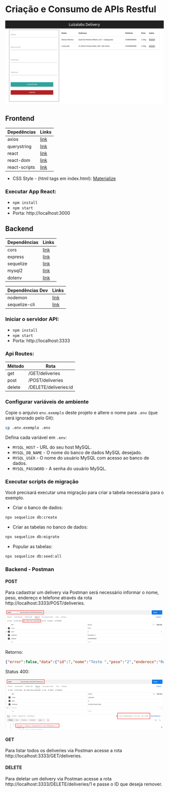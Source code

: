 # Criação e Consumo de APIs Restful

![alt text](screenshot-frontend.png)

## Frontend
| Depedências  | Links |
| ------ | ----- |
| axios | [link](https://github.com/axios/axios#readme) |
| querystring | [link](https://github.com/sindresorhus/query-string#readme) |
| react | [link](https://reactjs.org/) |
| react-dom | [link](https://reactjs.org/docs/react-dom.html) |
| react-scripts | [link](https://github.com/facebook/create-react-app#readme) |

- CSS Style - (html tags em index.html): [Materialize](https://materializecss.com/)

### Executar App React:

- `npm install` <br>
- `npm start`<br>
- Porta: http://localhost:3000

## Backend

| Dependências | Links |
| ------ | ----- |
| cors | [link](https://github.com/expressjs/cors#readme) |
| express | [link](https://expressjs.com/) |
| sequelize | [link](https://sequelize.org/) |
| mysql2 | [link](https://yarnpkg.com/package/mysql2) |
| dotenv | [link](https://www.npmjs.com/package/dotenv) |  

| Dependências Dev | Links |
| ------ | ----- |
| nodemon | [link](https://nodemon.io/) |
| sequelize-cli | [link](https://github.com/sequelize/cli#readme) |

### Iniciar o servidor API: 

- `npm install`<br>
- `npm start`<br>
- Porta: http://localhost:3333

### Api Routes:

| Método | Rota |
| ------ | ------ |
| get | /GET/deliveries |
| post | /POST/deliveries |
| delete | /DELETE/deliveries:id |

### Configurar variáveis de ambiente

Copie o arquivo `env.exemplo` deste projeto e altere o nome para `.env` (que será ignorado pelo Git):

```bash
cp .env.exemplo .env
```
Defina cada variável em `.env`:

- `MYSQL_HOST` - URL do seu host MySQL.
- `MYSQL_DB_NAME` - O nome do banco de dados MySQL desejado.
- `MYSQL_USER` - O nome do usuário MySQL com acesso ao banco de dados.
- `MYSQL_PASSWORD` - A senha do usuário MySQL.

### Executar scripts de migração

Você precisará executar uma migração para criar a tabela necessária para o exemplo.

- Criar o banco de dados:
```bash
npx sequelize db:create
```
- Criar as tabelas no banco de dados:
```bash
npx sequelize db:migrate 
```
- Popular as tabelas:
```bash
npx sequelize db:seed:all
```

### Backend - Postman

#### POST
Para cadastrar um delivery via Postman será necessário informar o nome, peso, endereço e telefone através da rota http://localhost:3333/POST/deliveries.

![alt text](postman-post.png)

Retorno:
```json
{"error":false,"data":{"id":7,"nome":"Teste ","peso":"2","endereco":"Rua teste, 01 ","telefone":"33999999999","updatedAt":"2021-11-23T19:34:58.590Z","createdAt":"2021-11-23T19:34:58.590Z"},"message":"Delivery criado com sucesso!"}
```
Status 400:

![alt text](status400.png)

#### GET
Para listar todos os deliveries via Postman acesse a rota http://localhost:3333/GET/deliveries.

#### DELETE
Para deletar um delivery via Postman acesse a rota http://localhost:3333/DELETE/deliveries/1 e passe o ID que deseja remover.


